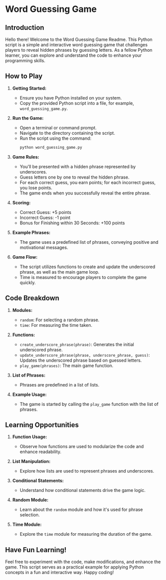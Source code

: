 # Word Guessing Game

## Introduction

Hello there! Welcome to the Word Guessing Game Readme. This Python script is a simple and interactive word guessing game that challenges players to reveal hidden phrases by guessing letters. As a fellow Python learner, you can explore and understand the code to enhance your programming skills.

## How to Play

1. **Getting Started:**
   - Ensure you have Python installed on your system.
   - Copy the provided Python script into a file, for example, `word_guessing_game.py`.

2. **Run the Game:**
   - Open a terminal or command prompt.
   - Navigate to the directory containing the script.
   - Run the script using the command:
     ```bash
     python word_guessing_game.py
     ```

3. **Game Rules:**
   - You'll be presented with a hidden phrase represented by underscores.
   - Guess letters one by one to reveal the hidden phrase.
   - For each correct guess, you earn points; for each incorrect guess, you lose points.
   - The game ends when you successfully reveal the entire phrase.

4. **Scoring:**
   - Correct Guess: +5 points
   - Incorrect Guess: -1 point
   - Bonus for Finishing within 30 Seconds: +100 points

5. **Example Phrases:**
   - The game uses a predefined list of phrases, conveying positive and motivational messages.

6. **Game Flow:**
   - The script utilizes functions to create and update the underscored phrase, as well as the main game loop.
   - Time is measured to encourage players to complete the game quickly.

## Code Breakdown

1. **Modules:**
   - `random`: For selecting a random phrase.
   - `time`: For measuring the time taken.

2. **Functions:**
   - `create_underscore_phrase(phrase)`: Generates the initial underscored phrase.
   - `update_underscore_phrase(phrase, underscore_phrase, guess)`: Updates the underscored phrase based on guessed letters.
   - `play_game(phrases)`: The main game function.

3. **List of Phrases:**
   - Phrases are predefined in a list of lists.

4. **Example Usage:**
   - The game is started by calling the `play_game` function with the list of phrases.

## Learning Opportunities

1. **Function Usage:**
   - Observe how functions are used to modularize the code and enhance readability.

2. **List Manipulation:**
   - Explore how lists are used to represent phrases and underscores.

3. **Conditional Statements:**
   - Understand how conditional statements drive the game logic.

4. **Random Module:**
   - Learn about the `random` module and how it's used for phrase selection.

5. **Time Module:**
   - Explore the `time` module for measuring the duration of the game.

## Have Fun Learning!

Feel free to experiment with the code, make modifications, and enhance the game. This script serves as a practical example for applying Python concepts in a fun and interactive way. Happy coding!
